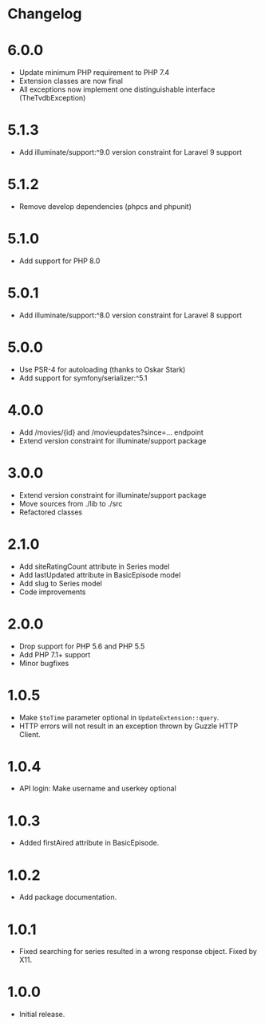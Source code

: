 # Changelog

# 6.0.0

* Update minimum PHP requirement to PHP 7.4
* Extension classes are now final
* All exceptions now implement one distinguishable interface (TheTvdbException)

# 5.1.3

* Add illuminate/support:^9.0 version constraint for Laravel 9 support

# 5.1.2

* Remove develop dependencies (phpcs and phpunit)

# 5.1.0

* Add support for PHP 8.0

# 5.0.1

* Add illuminate/support:^8.0 version constraint for Laravel 8 support

# 5.0.0

* Use PSR-4 for autoloading (thanks to Oskar Stark)
* Add support for symfony/serializer:^5.1

# 4.0.0

* Add /movies/{id} and /movieupdates?since=... endpoint
* Extend version constraint for illuminate/support package

# 3.0.0

* Extend version constraint for illuminate/support package
* Move sources from ./lib to ./src
* Refactored classes

# 2.1.0

* Add siteRatingCount attribute in Series model
* Add lastUpdated attribute in BasicEpisode model
* Add slug to Series model
* Code improvements

# 2.0.0

* Drop support for PHP 5.6 and PHP 5.5
* Add PHP 7.1+ support
* Minor bugfixes

# 1.0.5
* Make `$toTime` parameter optional in `UpdateExtension::query`.
* HTTP errors will not result in an exception thrown by Guzzle HTTP Client.

# 1.0.4
* API login: Make username and userkey optional

# 1.0.3
* Added firstAired attribute in BasicEpisode.

# 1.0.2
* Add package documentation.

# 1.0.1
* Fixed searching for series resulted in a wrong response object. Fixed by X11.

# 1.0.0
* Initial release.
